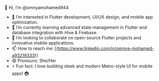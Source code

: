 👋 Hi, I’m @omnyamohamed944  
- 👀 I’m interested in Flutter development, UI/UX design, and mobile app optimization.  
- 🌱 I’m currently learning advanced state management in Flutter and database integration with Hive & Firebase.  
- 💞️ I’m looking to collaborate on open-source Flutter projects and innovative mobile applications.  
- 📫 How to reach me: [(https://www.linkedin.com/in/omnya-mohamed-a93219333)]  
- 😄 Pronouns: She/Her  
- ⚡ Fun fact: I love building sleek and modern Metro-style UI for mobile apps! 🚇  


<!---
omnyamohamed944/omnyamohamed944 is a ✨ special ✨ repository because its `README.md` (this file) appears on your GitHub profile.
You can click the Preview link to take a look at your changes.
--->
